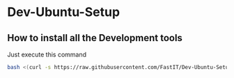 # Dev-Ubuntu-Setup
## How to install all the Development tools

Just execute this command

``` bash
bash <(curl -s https://raw.githubusercontent.com/FastIT/Dev-Ubuntu-Setup/master/install.sh)
```
